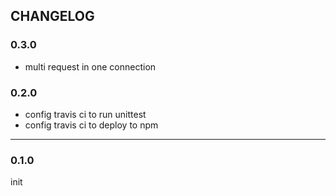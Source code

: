 ## CHANGELOG

### 0.3.0

* multi request in one connection

### 0.2.0

* config travis ci to run unittest
* config travis ci to deploy to npm

------

### 0.1.0

init
